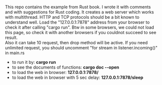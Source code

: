 This repo contains the example from Rust book. I wrote it with comments and with suggestions for Rust coding.
It creates a web server which works with multithread. HTTP and TCP protocols should be a bit known to understand well. 
Load the "127.0.0.1:7878" address from your browser to check it after calling "cargo run".
Btw in some browsers, we could not load this page, so check it with another browsers if you couldnot succeed to see result.  
Also it can take 10 request, then drop method will be active. If you need unlimited request, you should uncomment "for stream in listener.incoming()" in main.rs

- to run it by: **cargo run**
- to see the documents of functions: **cargo doc --open** 
- to load the web in browser: **127.0.0.1:7878/** 
- to load the web in browser with 5 sec delay: **127.0.0.1:7878/sleep**
